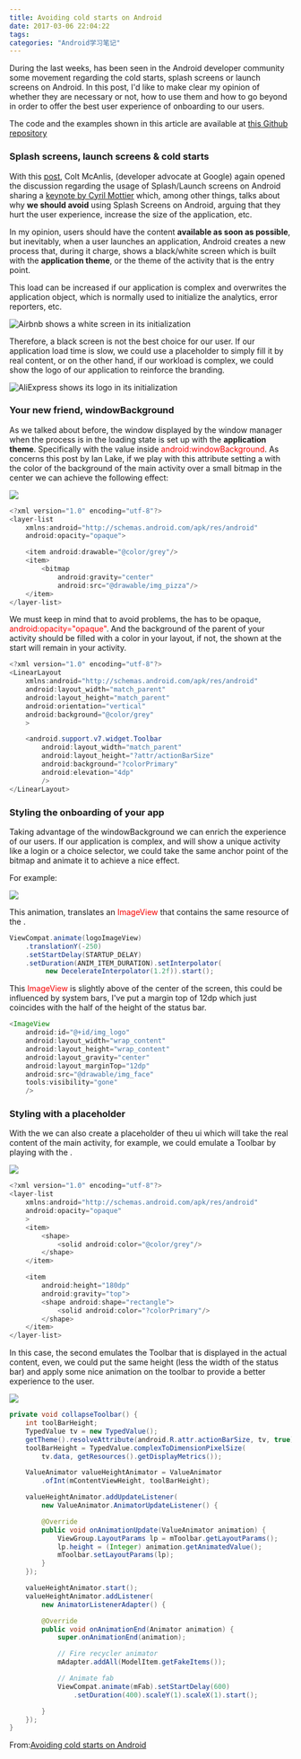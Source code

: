 ```yaml
---
title: Avoiding cold starts on Android
date: 2017-03-06 22:04:22
tags:
categories: "Android学习笔记"
---
```


During the last weeks, has been seen in the Android developer community some movement regarding the cold starts, splash screens or launch screens on Android. In this post, I'd like to make clear my opinion of whether they are necessary or not, how to use them and how to go beyond in order to offer the best user experience of onboarding to our users.

The code and the examples shown in this article are available at [this Github repository](https://github.com/saulmm/onboarding-examples-android)

### Splash screens, launch screens & cold starts

With this [post](https://plus.google.com/u/0/+ColtMcAnlis/posts/4VUCWXXbZUy), Colt McAnlis, (developer advocate at Google) again opened the discussion regarding the usage of Splash/Launch screens on Android sharing a [keynote by Cyril Mottier](https://www.cyrilmottier.com/2012/05/03/splash-screens-are-evil-dont-use-them/) which, among other things, talks about why **we should avoid** using Splash Screens on Android, arguing that they hurt the user experience, increase the size of the application, etc.

In my opinion, users should have the content **available as soon as possible**, but inevitably, when a user launches an application, Android creates a new process that, during it charge, shows a black/white screen which is built with the **application theme**, or the theme of the activity that is the entry point.

This load can be increased if our application is complex and overwrites the application object, which is normally used to initialize the analytics, error reporters, etc.

![Airbnb shows a white screen in its initialization ](/images/categories/android/android_notes/028/airbnb.gif)

<!--more-->

Therefore, a black screen is not the best choice for our user. If our application load time is slow, we could use a placeholder to simply fill it by real content, or on the other hand, if our workload is complex, we could show the logo of our application to reinforce the branding.

![AliExpress shows its logo in its initialization ](/images/categories/android/android_notes/028/aliexpress.gif)

### Your new friend, windowBackground

As we talked about before, the window displayed by the window manager when the process is in the loading state is set up with the **application theme**. Specifically with the value inside <font color="#f50000">android:windowBackground</font>. As concerns this post by Ian Lake, if we play with this attribute setting a <font color="#f50000"><layer-list></font> with the color of the background of the main activity over a small bitmap in the center we can achieve the following effect:

![](/images/categories/android/android_notes/028/simple.gif)

```java
<?xml version="1.0" encoding="utf-8"?>
<layer-list
    xmlns:android="http://schemas.android.com/apk/res/android"
    android:opacity="opaque">

    <item android:drawable="@color/grey"/>
    <item>
        <bitmap
            android:gravity="center"
            android:src="@drawable/img_pizza"/>
    </item>
</layer-list>
```

We must keep in mind that to avoid problems, the <font color="#f50000"><layer-list></font> has to be opaque, <font color="#f50000">android:opacity="opaque"</font>. And the background of the parent of your activity should be filled with a color in your layout, if not, the <font color="#f50000"><layer-list></font> shown at the start will remain in your activity.

```java
<?xml version="1.0" encoding="utf-8"?>
<LinearLayout
    xmlns:android="http://schemas.android.com/apk/res/android"
    android:layout_width="match_parent"
    android:layout_height="match_parent"
    android:orientation="vertical"
    android:background="@color/grey"
    >

    <android.support.v7.widget.Toolbar
        android:layout_width="match_parent"
        android:layout_height="?attr/actionBarSize"
        android:background="?colorPrimary"
        android:elevation="4dp"
        />
</LinearLayout>

```

### Styling the onboarding of your app

Taking advantage of the windowBackground we can enrich the experience of our users. If our application is complex, and will show a unique activity like a login or a choice selector, we could take the same anchor point of the bitmap and animate it to achieve a nice effect.

For example:

![](/images/categories/android/android_notes/028/center.gif)

This animation, translates an <font color="#f50000">ImageView</font> that contains the same resource of the <font color="#f50000"><layer-list></font>.

```java
ViewCompat.animate(logoImageView)
    .translationY(-250)
    .setStartDelay(STARTUP_DELAY)
    .setDuration(ANIM_ITEM_DURATION).setInterpolator(
         new DecelerateInterpolator(1.2f)).start();
```

This <font color="#f50000">ImageView</font> is slightly above of the center of the screen, this could be influenced by system bars, I've put a margin top of 12dp which just coincides with the half of the height of the status bar.

```java
<ImageView
    android:id="@+id/img_logo"
    android:layout_width="wrap_content"
    android:layout_height="wrap_content"
    android:layout_gravity="center"
    android:layout_marginTop="12dp"
    android:src="@drawable/img_face"
    tools:visibility="gone"
    />
```

### Styling with a placeholder

With the <font color="#f50000"><layer-list></font> we can also create a placeholder of theu ui which will take the real content of the main activity, for example, we could emulate a Toolbar by playing with the <font color="#f50000"><layer-list></font>.

![](/images/categories/android/android_notes/028/toolbar_placeholder.png)

```java
<?xml version="1.0" encoding="utf-8"?>
<layer-list
    xmlns:android="http://schemas.android.com/apk/res/android"
    android:opacity="opaque"
    >
    <item>
        <shape>
            <solid android:color="@color/grey"/>
        </shape>
    </item>

    <item
        android:height="180dp"
        android:gravity="top">
        <shape android:shape="rectangle">
            <solid android:color="?colorPrimary"/>
        </shape>
    </item>
</layer-list>
```

In this case, the second <item> emulates the Toolbar that is displayed in the actual content, even, we could put the same height (less the width of the status bar) and apply some nice animation on the toolbar to provide a better experience to the user.

![](/images/categories/android/android_notes/028/placeholder.gif)

```java
private void collapseToolbar() {
    int toolBarHeight;
    TypedValue tv = new TypedValue();
    getTheme().resolveAttribute(android.R.attr.actionBarSize, tv, true);
    toolBarHeight = TypedValue.complexToDimensionPixelSize(
        tv.data, getResources().getDisplayMetrics());

    ValueAnimator valueHeightAnimator = ValueAnimator
        .ofInt(mContentViewHeight, toolBarHeight);

    valueHeightAnimator.addUpdateListener(
        new ValueAnimator.AnimatorUpdateListener() {

        @Override
        public void onAnimationUpdate(ValueAnimator animation) {
            ViewGroup.LayoutParams lp = mToolbar.getLayoutParams();
            lp.height = (Integer) animation.getAnimatedValue();
            mToolbar.setLayoutParams(lp);
        }
    });

    valueHeightAnimator.start();
    valueHeightAnimator.addListener(
        new AnimatorListenerAdapter() {

        @Override
        public void onAnimationEnd(Animator animation) {
            super.onAnimationEnd(animation);

            // Fire recycler animator
            mAdapter.addAll(ModelItem.getFakeItems());

            // Animate fab
            ViewCompat.animate(mFab).setStartDelay(600)
                .setDuration(400).scaleY(1).scaleX(1).start();

        }
    });
}
```

From:[Avoiding cold starts on Android](http://saulmm.github.io/avoding-android-cold-starts)
